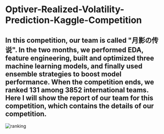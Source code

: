 # Optiver-Realized-Volatility-Prediction-Kaggle-Competition
## In this competition, our team is called "月影の传说". In the two months, we performed EDA, feature engineering, built and optimized three machine learning models, and finally used ensemble strategies to boost model performance. When the competition ends, we ranked 131 among 3852 international teams. Here I will show the report of our team for this competition, which contains the details of our competition.
![ranking](https://user-images.githubusercontent.com/93239143/147721863-1964aef9-518f-4a7f-8ae2-b2d2120d3957.png)
